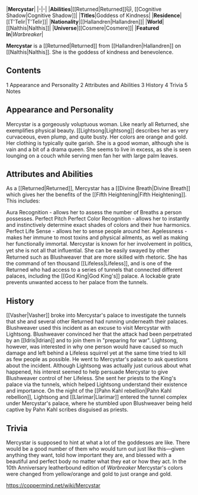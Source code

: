 |**Mercystar**|
|-|-|
|**Abilities**|[[Returned\|Returned]]🐱︎, [[Cognitive Shadow\|Cognitive Shadow]]|
|**Titles**|Goddess of Kindness|
|**Residence**|[[T'Telir\|T'Telir]]|
|**Nationality**|[[Hallandren\|Hallandren]]|
|**World**|[[Nalthis\|Nalthis]]|
|**Universe**|[[Cosmere\|Cosmere]]|
|**Featured In**|*Warbreaker*|

**Mercystar** is a [[Returned\|Returned]] from [[Hallandren\|Hallandren]] on [[Nalthis\|Nalthis]]. She is the goddess of kindness and benevolence.

## Contents

1 Appearance and Personality
2 Attributes and Abilities
3 History
4 Trivia
5 Notes


## Appearance and Personality
Mercystar is a gorgeously voluptuous woman. Like nearly all Returned, she exemplifies physical beauty. [[Lightsong\|Lightsong]] describes her as very curvaceous, even plump, and quite busty. Her colors are orange and gold. Her clothing is typically quite garish.
She is a good woman, although she is vain and a bit of a drama queen. She seems to live in excess, as she is seen lounging on a couch while serving men fan her with large palm leaves.

## Attributes and Abilities
As a [[Returned\|Returned]], Mercystar has a [[Divine Breath\|Divine Breath]] which gives her the benefits of the [[Fifth Heightening\|Fifth Heightening]]. This includes:

Aura Recognition - allows her to assess the number of Breaths a person possesses.
Perfect Pitch
Perfect Color Recognition - allows her to instantly and instinctively determine exact shades of colors and their hue harmonics.
Perfect Life Sense - allows her to sense people around her.
Agelessness - makes her immune to most toxins and physical ailments, as well as making her functionally immortal.
Mercystar is known for her involvement in politics, yet she is not all that inﬂuential. She can be easily swayed by other Returned such as Blushweaver that are more skilled with rhetoric.
She has the command of ten thousand [[Lifeless\|Lifeless]], and is one of the Returned who had access to a series of tunnels that connected different palaces, including the [[God King\|God King's]] palace. A lockable grate prevents unwanted access to her palace from the tunnels.

## History
[[Vasher\|Vasher]] broke into Mercystar's palace to investigate the tunnels that she and several other Returned had running underneath their palaces. Blushweaver used this incident as an excuse to visit Mercystar with Lightsong. Blushweaver convinced her that the attack had been perpetrated by an [[Idris\|Idrian]] and to join them in "preparing for war".
Lightsong, however, was interested in why one person would have caused so much damage and left behind a Lifeless squirrel yet at the same time tried to kill as few people as possible. He went to Mercystar's palace to ask questions about the incident. Although Lightsong was actually just curious about what happened, his interest seemed to help persuade Mercystar to give Blushweaver control of her Lifeless.
She sent her priests to the King's palace via the tunnels, which helped Lightsong understand their existence and importance.
On the night of the [[Pahn Kahl rebellion\|Pahn Kahl rebellion]], Lightsong and [[Llarimar\|Llarimar]] entered the tunnel complex under Mercystar's palace, where he stumbled upon Blushweaver being held captive by Pahn Kahl scribes disguised as priests.

## Trivia
Mercystar is supposed to hint at what a lot of the goddesses are like. There would be a good number of them who would turn out just like this—given anything they want, told how important they are, and blessed with a beautiful and perfect body no matter what they eat or how they act.
In the 10th Anniversary leatherbound edition of *Warbreaker* Mercystar's colors were changed from yellow/orange and gold to just orange and gold.


https://coppermind.net/wiki/Mercystar